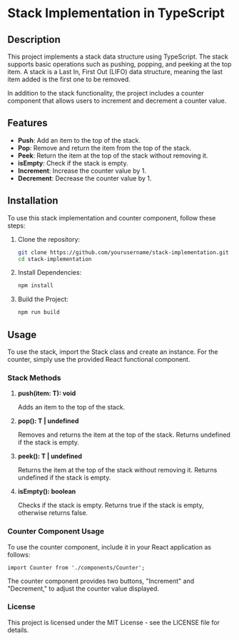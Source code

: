 # Stack Implementation in TypeScript

## Description

This project implements a stack data structure using TypeScript. The stack supports basic operations such as pushing, popping, and peeking at the top item. A stack is a Last In, First Out (LIFO) data structure, meaning the last item added is the first one to be removed.

In addition to the stack functionality, the project includes a counter component that allows users to increment and decrement a counter value.

## Features

- **Push**: Add an item to the top of the stack.
- **Pop**: Remove and return the item from the top of the stack.
- **Peek**: Return the item at the top of the stack without removing it.
- **isEmpty**: Check if the stack is empty.
- **Increment**: Increase the counter value by 1.
- **Decrement**: Decrease the counter value by 1.

## Installation

To use this stack implementation and counter component, follow these steps:

1. Clone the repository:

    ```bash
    git clone https://github.com/yourusername/stack-implementation.git
    cd stack-implementation
    ```

2. Install Dependencies:

    ```bash 
    npm install
    ```

3. Build the Project:

    ```bash
    npm run build
    ```

## Usage

To use the stack, import the Stack class and create an instance. For the counter, simply use the provided React functional component.

### Stack Methods

1. **push(item: T): void**

   Adds an item to the top of the stack.

2. **pop(): T | undefined**

   Removes and returns the item at the top of the stack. Returns undefined if the stack is empty.

3. **peek(): T | undefined**

   Returns the item at the top of the stack without removing it. Returns undefined if the stack is empty.

4. **isEmpty(): boolean**

   Checks if the stack is empty. Returns true if the stack is empty, otherwise returns false.

### Counter Component Usage

To use the counter component, include it in your React application as follows:

```tsx
import Counter from './components/Counter';
```

The counter component provides two buttons, "Increment" and "Decrement," to adjust the counter value displayed.

### License

This project is licensed under the MIT License - see the LICENSE file for details.